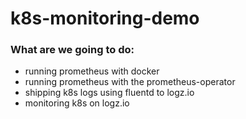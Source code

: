 # k8s-monitoring-demo

### What are we going to do:
- running prometheus with docker
- running prometheus with the prometheus-operator
- shipping k8s logs using fluentd to logz.io
- monitoring k8s on logz.io 

